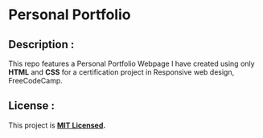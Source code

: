 # Personal Portfolio

## Description :

This repo features a Personal Portfolio Webpage I have created using only **HTML** and **CSS** for a certification project in Responsive web design, FreeCodeCamp.

## License :
  
This project is **[MIT Licensed](./LICENSE).**
